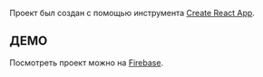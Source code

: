 Проект был создан с помощью инструмента [Create React App](https://github.com/facebook/create-react-app).

## ДЕМО

Посмотреть проект можно на [Firebase](https://pizzaonline-2d107.firebaseapp.com).